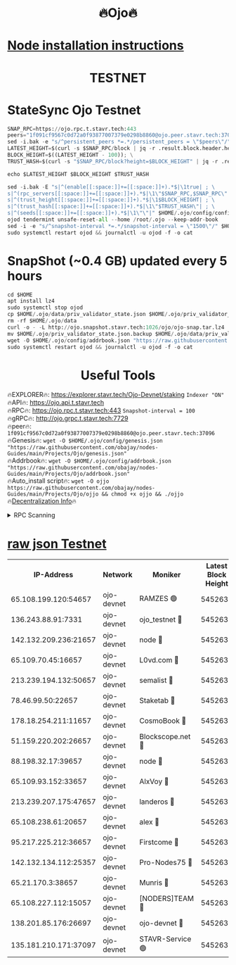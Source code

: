 <h1 align="center"> 🔥Ojo🔥</h1>

[Node installation instructions](https://github.com/obajay/nodes-Guides/tree/main/Projects/Ojo)
=

<h1 align="center"> TESTNET</h1>

# StateSync Ojo Testnet
```python
SNAP_RPC=https://ojo.rpc.t.stavr.tech:443
peers="1f091cf9567c0d72a0f93877007379e0298b8860@ojo.peer.stavr.tech:37096"
sed -i.bak -e "s/^persistent_peers *=.*/persistent_peers = \"$peers\"/" $HOME/.ojo/config/config.toml
LATEST_HEIGHT=$(curl -s $SNAP_RPC/block | jq -r .result.block.header.height); \
BLOCK_HEIGHT=$((LATEST_HEIGHT - 100)); \
TRUST_HASH=$(curl -s "$SNAP_RPC/block?height=$BLOCK_HEIGHT" | jq -r .result.block_id.hash)

echo $LATEST_HEIGHT $BLOCK_HEIGHT $TRUST_HASH

sed -i.bak -E "s|^(enable[[:space:]]+=[[:space:]]+).*$|\1true| ; \
s|^(rpc_servers[[:space:]]+=[[:space:]]+).*$|\1\"$SNAP_RPC,$SNAP_RPC\"| ; \
s|^(trust_height[[:space:]]+=[[:space:]]+).*$|\1$BLOCK_HEIGHT| ; \
s|^(trust_hash[[:space:]]+=[[:space:]]+).*$|\1\"$TRUST_HASH\"| ; \
s|^(seeds[[:space:]]+=[[:space:]]+).*$|\1\"\"|" $HOME/.ojo/config/config.toml
ojod tendermint unsafe-reset-all --home /root/.ojo --keep-addr-book
sed -i -e "s/^snapshot-interval *=.*/snapshot-interval = \"1500\"/" $HOME/.ojo/config/app.toml
sudo systemctl restart ojod && journalctl -u ojod -f -o cat
```
# SnapShot (~0.4 GB) updated every 5 hours
```python
cd $HOME
apt install lz4
sudo systemctl stop ojod
cp $HOME/.ojo/data/priv_validator_state.json $HOME/.ojo/priv_validator_state.json.backup
rm -rf $HOME/.ojo/data
curl -o - -L http://ojo.snapshot.stavr.tech:1026/ojo/ojo-snap.tar.lz4 | lz4 -c -d - | tar -x -C $HOME/.ojo --strip-components 2
mv $HOME/.ojo/priv_validator_state.json.backup $HOME/.ojo/data/priv_validator_state.json
wget -O $HOME/.ojo/config/addrbook.json "https://raw.githubusercontent.com/obajay/nodes-Guides/main/Projects/Ojo/addrbook.json"
sudo systemctl restart ojod && journalctl -u ojod -f -o cat
```
 <h1 align="center"> Useful Tools</h1>

🔥EXPLORER🔥:        https://explorer.stavr.tech/Ojo-Devnet/staking        `Indexer "ON"` \
🔥API🔥:                     https://ojo.api.t.stavr.tech \
🔥RPC🔥:                    https://ojo.rpc.t.stavr.tech:443              `Snapshot-interval = 100` \
🔥gRPC🔥:                  http://ojo.grpc.t.stavr.tech:7729 \
🔥peer🔥:                   `1f091cf9567c0d72a0f93877007379e0298b8860@ojo.peer.stavr.tech:37096` \
🔥Genesis🔥:    ```wget -O $HOME/.ojo/config/genesis.json "https://raw.githubusercontent.com/obajay/nodes-Guides/main/Projects/Ojo/genesis.json"``` \
🔥Addrbook🔥:    ```wget -O $HOME/.ojo/config/addrbook.json "https://raw.githubusercontent.com/obajay/nodes-Guides/main/Projects/Ojo/addrbook.json"``` \
🔥Auto_install script🔥: ```wget -O ojjo https://raw.githubusercontent.com/obajay/nodes-Guides/main/Projects/Ojo/ojjo && chmod +x ojjo && ./ojjo``` \
🔥[Decentralization Info](https://github.com/obajay/StateSync-snapshots/tree/main/Projects/Ojo/Decentralization)🔥



<details>
<summary>RPC Scanning</summary>

<h2 align="center"> We scan nodes in real time every 4 hours. And we provide the final result of RPC endpoints.
We cannot influence the operation of these nodes in any way. </h2>


```python
If Voting Power is higher than 0 --> then the Node is a validator of the network and may be subject to attack and be a potential threat to the chain.
```
```python
We marked such validators with a red symbol
```

</details>

[raw json Testnet](https://rpc-check.ojot.stavr.tech/ojot/rpc-ojot-result.json)
=


<table><tr><th>IP-Address</th><th>Network</th><th>Moniker</th><th>Latest Block Height</th><th>Earliest Block Height</th><th>Catching Up</th><th>Tx Index</th><th>Voting Power</th><th>Scan Time</th></tr><tr><td>65.108.199.120:54657</td><td>ojo-devnet</td><td>RAMZES 🟢</td><td>5452632</td><td>306156</td><td>False</td><td>on</td><td>0</td><td>2024-02-15T18:31:52.470289373UTC</td></tr><tr><td>136.243.88.91:7331</td><td>ojo-devnet</td><td>ojo_testnet 🔴</td><td>5452633</td><td>308845</td><td>False</td><td>on</td><td>1000</td><td>2024-02-15T18:32:00.921566188UTC</td></tr><tr><td>142.132.209.236:21657</td><td>ojo-devnet</td><td>node 🔴</td><td>5452636</td><td>350001</td><td>False</td><td>on</td><td>1999</td><td>2024-02-15T18:32:14.103536213UTC</td></tr><tr><td>65.109.70.45:16657</td><td>ojo-devnet</td><td>L0vd.com 🔴</td><td>5452637</td><td>695918</td><td>False</td><td>off</td><td>998</td><td>2024-02-15T18:32:22.352082688UTC</td></tr><tr><td>213.239.194.132:50657</td><td>ojo-devnet</td><td>semalist 🔴</td><td>5452632</td><td>3223522</td><td>False</td><td>on</td><td>21037</td><td>2024-02-15T18:31:52.739440906UTC</td></tr><tr><td>78.46.99.50:22657</td><td>ojo-devnet</td><td>Staketab 🔴</td><td>5452637</td><td>4254801</td><td>False</td><td>on</td><td>1276</td><td>2024-02-15T18:32:22.638783442UTC</td></tr><tr><td>178.18.254.211:11657</td><td>ojo-devnet</td><td>CosmoBook 🔴</td><td>5452636</td><td>4392001</td><td>False</td><td>off</td><td>1047</td><td>2024-02-15T18:32:16.549847269UTC</td></tr><tr><td>51.159.220.202:26657</td><td>ojo-devnet</td><td>Blockscope.net 🔴</td><td>5452632</td><td>4425001</td><td>False</td><td>on</td><td>1904</td><td>2024-02-15T18:31:51.790950935UTC</td></tr><tr><td>88.198.32.17:39657</td><td>ojo-devnet</td><td>node 🔴</td><td>5452636</td><td>4710001</td><td>False</td><td>on</td><td>96395</td><td>2024-02-15T18:32:16.781411844UTC</td></tr><tr><td>65.109.93.152:33657</td><td>ojo-devnet</td><td>AlxVoy 🔴</td><td>5452636</td><td>4943001</td><td>False</td><td>on</td><td>4491415</td><td>2024-02-15T18:32:13.849834033UTC</td></tr><tr><td>213.239.207.175:47657</td><td>ojo-devnet</td><td>landeros 🔴</td><td>5452635</td><td>4967924</td><td>False</td><td>off</td><td>11083</td><td>2024-02-15T18:32:09.358654074UTC</td></tr><tr><td>65.108.238.61:20657</td><td>ojo-devnet</td><td>alex 🔴</td><td>5452632</td><td>5131001</td><td>False</td><td>on</td><td>11359</td><td>2024-02-15T18:31:52.133258030UTC</td></tr><tr><td>95.217.225.212:36657</td><td>ojo-devnet</td><td>Firstcome 🔴</td><td>5452633</td><td>5251946</td><td>False</td><td>on</td><td>13566</td><td>2024-02-15T18:31:58.534629388UTC</td></tr><tr><td>142.132.134.112:25357</td><td>ojo-devnet</td><td>Pro-Nodes75 🔴</td><td>5452633</td><td>5352633</td><td>False</td><td>on</td><td>24651</td><td>2024-02-15T18:31:55.762032106UTC</td></tr><tr><td>65.21.170.3:38657</td><td>ojo-devnet</td><td>Munris 🔴</td><td>5452633</td><td>5352633</td><td>False</td><td>off</td><td>20123</td><td>2024-02-15T18:31:58.172164552UTC</td></tr><tr><td>65.108.227.112:15057</td><td>ojo-devnet</td><td>[NODERS]TEAM 🔴</td><td>5452637</td><td>5352637</td><td>False</td><td>off</td><td>9999</td><td>2024-02-15T18:32:21.598680345UTC</td></tr><tr><td>138.201.85.176:26697</td><td>ojo-devnet</td><td>ojo-devnet 🔴</td><td>5452637</td><td>5352637</td><td>False</td><td>on</td><td>1000024000</td><td>2024-02-15T18:32:21.944808733UTC</td></tr><tr><td>135.181.210.171:37097</td><td>ojo-devnet</td><td>STAVR-Service 🟢</td><td>5452632</td><td>5450501</td><td>False</td><td>on</td><td>0</td><td>2024-02-15T18:31:53.457896331UTC</td></tr></table>
